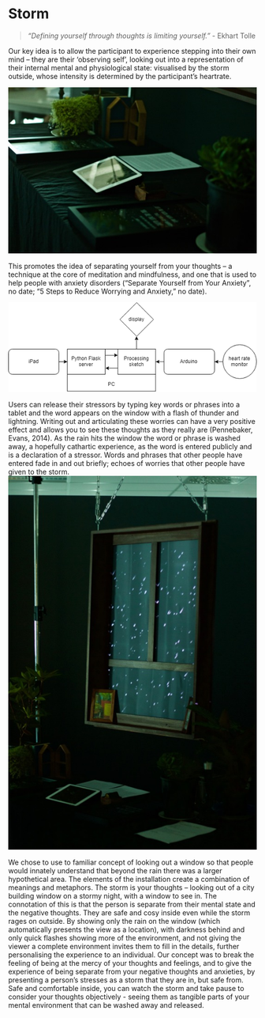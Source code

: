 # Storm

 >*“Defining yourself through thoughts is limiting yourself.”*   - Ekhart Tolle

Our key idea is to allow the participant to experience stepping into their own mind – they are their ‘observing self’, looking out into a representation of their internal mental and physiological state:  visualised by the storm outside, whose intensity is determined by the participant’s heartrate.

![Image2](https://raw.githubusercontent.com/Liamballin/Storm/master/images/tumblr_inline_oyymgq0t1u1ugm1z1_540.jpg)


This promotes the idea of separating yourself from your thoughts – a technique at the core of meditation and mindfulness, and one that is used to help people with anxiety disorders (“Separate Yourself from Your Anxiety”, no date; “5 Steps to Reduce Worrying and Anxiety,” no date).

![System diagram](https://raw.githubusercontent.com/Liamballin/Storm/master/digram.png)

Users can release their stressors by typing key words or phrases into a tablet and the word appears on the window with a flash of thunder and lightning. Writing out and articulating these worries can have a very positive effect and allows you to see these thoughts as they really are (Pennebaker, Evans, 2014). As the rain hits the window the word or phrase is washed away, a hopefully cathartic experience, as the word is entered publicly and is a declaration of a stressor. Words and phrases that other people have entered fade in and out briefly; echoes of worries that other people have given to the storm.
![Image1](https://raw.githubusercontent.com/Liamballin/Storm/master/images/tumblr_inline_oyymfv5K8G1ugm1z1_540.jpg)



We chose to use to familiar concept of looking out a window so that people would innately understand that beyond the rain there was a larger hypothetical area.
The elements of the installation create a combination of meanings and metaphors. The storm is your thoughts – looking out of a city building window on a stormy night, with a window to see in. The connotation of this is that the person is separate from their mental state and the negative thoughts. They are safe and cosy inside even while the storm rages on outside.
By showing only the rain on the window (which automatically presents the view as a location), with darkness behind and only quick flashes showing more of the environment, and not giving the viewer a complete environment invites them to fill in the details, further personalising the experience to an individual. 
Our concept was to break the feeling of being at the mercy of your thoughts and feelings, and to give the experience of being separate from your negative thoughts and anxieties, by presenting a person’s stresses as a storm that they are in, but safe from. Safe and comfortable inside, you can watch the storm and take pause to consider your thoughts objectively -  seeing them as tangible parts of your mental environment that can be washed away and released.

